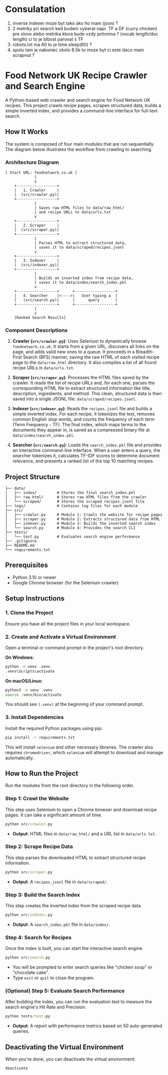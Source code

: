 # Consulatation

1. inverse indexer moze byt tako ako ho mam (json) ? 
2. 2 metriky pri search ked budem vyberat napr. TF a DF (curry chicken) pre slovo alebo metrika ktora bude vzdy pritomna ? (vocab length/doc length) ci to je blbost parovat s TF
3. robots.txt ma 60 to je time.sleep(60) ?
4. spolu tam je nakoniec okolo 8.5k to moze byt ci este daco mam scrapnut ?

# Food Network UK Recipe Crawler and Search Engine

A Python-based web crawler and search engine for Food Network UK recipes. This project crawls recipe pages, scrapes structured data, builds a simple inverted index, and provides a command-line interface for full-text search.

## How It Works

The system is composed of four main modules that are run sequentially. The diagram below illustrates the workflow from crawling to searching.

### Architecture Diagram

```
[ Start URL: foodnetwork.co.uk ]
             |
             v
    +------------------+
    |   1. Crawler     |
    |  (src/crawler.py)|
    +------------------+
             |
             | Saves raw HTML files to data/raw_html/
             | and recipe URLs to data/urls.txt
             v
    +------------------+
    |   2. Scraper     |
    |  (src/scraper.py)|
    +------------------+
             |
             | Parses HTML to extract structured data,
             | saves it to data/scraped/recipes.jsonl
             v
    +------------------+
    |   3. Indexer     |
    |  (src/indexer.py)|
    +------------------+
             |
             | Builds an inverted index from recipe data,
             | saves it to data/index/search_index.pkl
             v
    +------------------+      +------------------+
    |   4. Searcher    |<---->|   User typing a  |
    |   (src/search.py)|      |      query       |
    +------------------+      +------------------+
             |
             v
    [Ranked Search Results]
```

### Component Descriptions

1.  **Crawler (`src/crawler.py`)**: Uses Selenium to dynamically browse `foodnetwork.co.uk`. It starts from a given URL, discovers all links on the page, and adds valid new ones to a queue. It proceeds in a Breadth-First Search (BFS) manner, saving the raw HTML of each visited recipe page to the `data/raw_html` directory. It also compiles a list of all found recipe URLs in `data/urls.txt`.

2.  **Scraper (`src/scraper.py`)**: Processes the HTML files saved by the crawler. It reads the list of recipe URLs and, for each one, parses the corresponding HTML file to extract structured information like title, description, ingredients, and method. This clean, structured data is then saved into a single JSONL file: `data/scraped/recipes.jsonl`.

3.  **Indexer (`src/indexer.py`)**: Reads the `recipes.jsonl` file and builds a simple inverted index. For each recipe, it tokenizes the text, removes common English stop words, and counts the frequency of each term (Term Frequency - TF). The final index, which maps terms to the documents they appear in, is saved as a compressed binary file at `data/index/search_index.pkl`.

4.  **Searcher (`src/search.py`)**: Loads the `search_index.pkl` file and provides an interactive command-line interface. When a user enters a query, the searcher tokenizes it, calculates TF-IDF scores to determine document relevance, and presents a ranked list of the top 10 matching recipes.

## Project Structure

```
├── data/
│   ├── index/         # Stores the final search_index.pkl
│   ├── raw_html/      # Stores raw HTML files from the crawler
│   └── scraped/       # Stores the scraped recipes.jsonl file
├── logs/              # Contains log files for each module
├── src/
│   ├── crawler.py     # Module 1: Crawls the website for recipe pages
│   ├── scraper.py     # Module 2: Extracts structured data from HTML
│   ├── indexer.py     # Module 3: Builds the inverted search index
│   └── search.py      # Module 4: Provides the search CLI
├── tests/
│   └── test.py        # Evaluates search engine performance
├── .gitignore
├── README.md
└── requirements.txt
```

## Prerequisites

- Python 3.10 or newer
- Google Chrome browser (for the Selenium crawler)

## Setup Instructions

### 1. Clone the Project

Ensure you have all the project files in your local workspace.

### 2. Create and Activate a Virtual Environment

Open a terminal or command prompt in the project's root directory.

**On Windows:**
```cmd
python -m venv .venv
.venv\Scripts\activate
```

**On macOS/Linux:**
```bash
python3 -m venv .venv
source .venv/bin/activate
```
You should see `(.venv)` at the beginning of your command prompt.

### 3. Install Dependencies

Install the required Python packages using pip:
```cmd
pip install -r requirements.txt
```
This will install `selenium` and other necessary libraries. The crawler also requires `chromedriver`, which `selenium` will attempt to download and manage automatically.

## How to Run the Project

Run the modules from the root directory in the following order.

### Step 1: Crawl the Website
This step uses Selenium to open a Chrome browser and download recipe pages. It can take a significant amount of time.
```cmd
python src/crawler.py
```
- **Output**: HTML files in `data/raw_html/` and a URL list in `data/urls.txt`.

### Step 2: Scrape Recipe Data
This step parses the downloaded HTML to extract structured recipe information.
```cmd
python src/scraper.py
```
- **Output**: A `recipes.jsonl` file in `data/scraped/`.

### Step 3: Build the Search Index
This step creates the inverted index from the scraped recipe data.
```cmd
python src/indexer.py
```
- **Output**: A `search_index.pkl` file in `data/index/`.

### Step 4: Search for Recipes
Once the index is built, you can start the interactive search engine.
```cmd
python src/search.py
```
- You will be prompted to enter search queries like "chicken soup" or "chocolate cake".
- Type `exit` or `quit` to close the program.

### (Optional) Step 5: Evaluate Search Performance
After building the index, you can run the evaluation test to measure the search engine's Hit Rate and Precision.
```cmd
python tests/test.py
```
- **Output**: A report with performance metrics based on 50 auto-generated queries.

## Deactivating the Virtual Environment

When you're done, you can deactivate the virtual environment:
```cmd
deactivate
```
